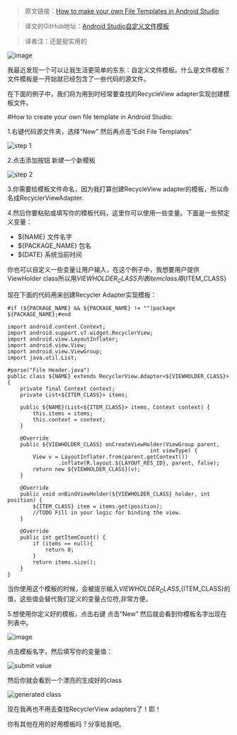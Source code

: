>原文链接：[How to make your own File Templates in Android Studio](http://riggaroo.co.za/custom-file-templates-android-studio/)

>译文的GitHub地址：[Android Studio自定义文件模板](https://github.com/thinkSky1206/android-blog/edit/master/Android%20Studio%E8%87%AA%E5%AE%9A%E4%B9%89%E6%96%87%E4%BB%B6%E6%A8%A1%E6%9D%BF.md)

>译者注：还是挺实用的

![image](http://i1.wp.com/riggaroo.co.za/wp-content/uploads/2016/05/androidstudiofiletemplates.png)

我最近发现一个可以让我生活更简单的东东：自定义文件模板。什么是文件模板？文件模板是一开始就已经包含了一些代码的源文件。

在下面的例子中，我们将为用到时经常要查找的RecycleView adapter实现创建模板文件。

#How to create your own file template in Android Studio:

1.右键代码源文件夹，选择“New” 然后再点击“Edit File Templates”

![step 1](http://i0.wp.com/riggaroo.co.za/wp-content/uploads/2016/05/CustomFileTemplates1.png)

2.点击添加按钮 新建一个新模板

![step 2](http://i0.wp.com/riggaroo.co.za/wp-content/uploads/2016/05/CreateNewTemplate.png)

3.你需要给模板文件命名，因为我打算创建RecycleView adapter的模板，所以命名成RecyclerViewAdapter.

4.然后你要粘贴或填写你的模板代码，这里你可以使用一些变量。下面是一些预定义变量：

- ${NAME} 文件名字
- ${PACKAGE_NAME} 包名
- ${DATE} 系统当前时间

你也可以自定义一些变量让用户输入，在这个例子中，我想要用户提供ViewHolder class所以用${VIEWHOLDER_CLASS} 列表item class用${ITEM_CLASS}

现在下面的代码用来创建Recycler Adapter实现模板：

	#if (${PACKAGE_NAME} && ${PACKAGE_NAME} != "")package ${PACKAGE_NAME};#end
	
	import android.content.Context;
	import android.support.v7.widget.RecyclerView;
	import android.view.LayoutInflater;
	import android.view.View;
	import android.view.ViewGroup;
	import java.util.List;
	
	#parse("File Header.java")
	public class ${NAME} extends RecyclerView.Adapter<${VIEWHOLDER_CLASS}> {
	    private final Context context;
	    private List<${ITEM_CLASS}> items;
	   
	    public ${NAME}(List<${ITEM_CLASS}> items, Context context) {
	        this.items = items;
	        this.context = context;
	    }
	
	    @Override
	    public ${VIEWHOLDER_CLASS} onCreateViewHolder(ViewGroup parent,
	                                             int viewType) {
	        View v = LayoutInflater.from(parent.getContext())
	                .inflate(R.layout.${LAYOUT_RES_ID}, parent, false);
	        return new ${VIEWHOLDER_CLASS}(v);
	    }
	
	    @Override
	    public void onBindViewHolder(${VIEWHOLDER_CLASS} holder, int position) {
	        ${ITEM_CLASS} item = items.get(position);
	        //TODO Fill in your logic for binding the view.
	    }
	
	    @Override
	    public int getItemCount() {
	        if (items == null){
	            return 0;
	        }
	        return items.size();
	    }
	}

当你使用这个模板的时候，会被提示输入${VIEWHOLDER_CLASS},${ITEM_CLASS}的值，这些值会替代我们定义的变量占位符,非常方便。


5.想使用你定义好的模板，点击右键 点击“New” 然后就会看到你模板名字出现在列表中。

![image](http://i2.wp.com/riggaroo.co.za/wp-content/uploads/2016/05/Selecting-custom-template.png)

点击模板名字，然后填写你的变量值：

![submit value](http://i2.wp.com/riggaroo.co.za/wp-content/uploads/2016/05/FillInCustomTemplateVariables.png)

然后你就会看到一个漂亮的生成好的class

![generated class](http://i1.wp.com/riggaroo.co.za/wp-content/uploads/2016/05/GeneratedClassFromTemplate.png)

现在我再也不用去查找RecyclerView adapters了！耶！

你有其他在用的好用模板吗？分享给我吧。
